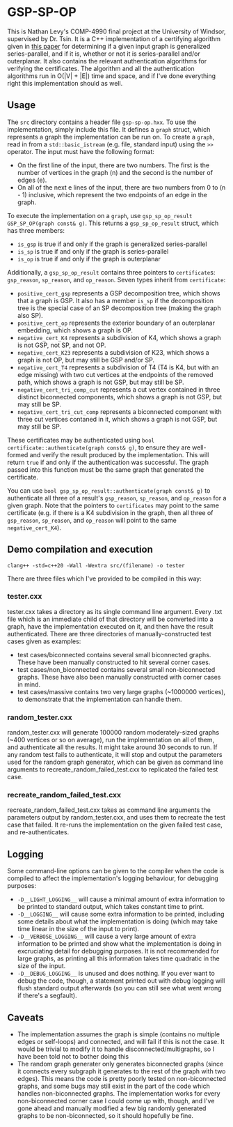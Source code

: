 # GSP-SP-OP

This is Nathan Levy's COMP-4990 final project at the University of Windsor, supervised by Dr. Tsin.
It is a C++ implementation of a certifying algorithm given in <a href="https://www.sciencedirect.com/science/article/abs/pii/S0166218X22003900?via%3Dihub">this paper</a> for determining if a given input graph is generalized series-parallel, and if it is, whether or not it is series-parallel and/or outerplanar. It also contains the relevant authentication algorithms for verifying the certificates. The algorithm and all the authentication algorithms run in O(|V| + |E|) time and space, and if I've done everything right this implementation should as well.

## Usage

The `src` directory contains a header file `gsp-sp-op.hxx`. To use the implementation, simply include this file. It defines a `graph` struct, which represents a graph the implementation can be run on.
To create a `graph`, read in from a `std::basic_istream` (e.g. file, standard input) using the `>>` operator. The input must have the following format:
* On the first line of the input, there are two numbers. The first is the number of vertices in the graph (n) and the second is the number of edges (e).
* On all of the next e lines of the input, there are two numbers from 0 to (n - 1) inclusive, which represent the two endpoints of an edge in the graph.

To execute the implementation on a `graph`, use `gsp_sp_op_result GSP_SP_OP(graph const& g)`. This returns a `gsp_sp_op_result` struct, which has three members:
* `is_gsp` is true if and only if the graph is generalized series-parallel
* `is_sp` is true if and only if the graph is series-parallel
* `is_op` is true if and only if the graph is outerplanar

Additionally, a `gsp_sp_op_result` contains three pointers to `certificate`s: `gsp_reason`, `sp_reason`, and `op_reason`. Seven types inherit from `certificate`:
* `positive_cert_gsp` represents a GSP decomposition tree, which shows that a graph is GSP. It also has a member `is_sp` if the decomposition tree is the special case of an SP decomposition tree (making the graph also SP).
* `positive_cert_op` represents the exterior boundary of an outerplanar embedding, which shows a graph is OP.
* `negative_cert_K4` represents a subdivision of K4, which shows a graph is not GSP, not SP, and not OP.
* `negative_cert_K23` represents a subdivision of K23, which shows a graph is not OP, but may still be GSP and/or SP.
* `negative_cert_T4` represents a subdivision of T4 (T4 is K4, but with an edge missing) with two cut vertices at the endpoints of the removed path, which shows a graph is not GSP, but may still be SP.
* `negative_cert_tri_comp_cut` represents a cut vertex contained in three distinct biconnected components, which shows a graph is not GSP, but may still be SP.
* `negative_cert_tri_cut_comp` represents a biconnected component with three cut vertices contaned in it, which shows a graph is not GSP, but may still be SP.

These certificates may be authenticated using `bool certificate::authenticate(graph const& g)`, to ensure they are well-formed and verify the result produced by the implementation. This will return `true` if and only if the authentication was successful. The graph passed into this function must be the same graph that generated the certificate.

You can use `bool gsp_sp_op_result::authenticate(graph const& g)` to authenticate all three of a result's `gsp_reason`, `sp_reason`, and `op_reason` for a given graph. Note that the pointers to `certificates` may point to the same certificate (e.g. if there is a K4 subdivision in the graph, then all three of `gsp_reason`, `sp_reason`, and `op_reason` will point to the same `negative_cert_K4`).

## Demo compilation and execution

`clang++ -std=c++20 -Wall -Wextra src/(filename) -o tester`

There are three files which I've provided to be compiled in this way:
### tester.cxx
tester.cxx takes a directory as its single command line argument. Every .txt file which is an immediate child of that directory will be converted into a graph, have the implementation executed on it, and then have the result authenticated. There are three directories of manually-constructed test cases given as examples:
* test cases/biconnected contains several small biconnected graphs. These have been manually constructed to hit several corner cases.
* test cases/non_biconnected contains several small non-biconnected graphs. These have also been manually constructed with corner cases in mind.
* test cases/massive contains two very large graphs (~1000000 vertices), to demonstrate that the implementation can handle them.

### random_tester.cxx
random_tester.cxx will generate 100000 random moderately-sized graphs (~400 vertices or so on average), run the implementation on all of them, and authenticate all the results. It might take around 30 seconds to run. If any random test fails to authenticate, it will stop and output the parameters used for the random graph generator, which can be given as command line arguments to recreate_random_failed_test.cxx to replicated the failed test case.

### recreate_random_failed_test.cxx
recreate_random_failed_test.cxx takes as command line arguments the parameters output by random_tester.cxx, and uses them to recreate the test case that failed. It re-runs the implementation on the given failed test case, and re-authenticates.

## Logging
Some command-line options can be given to the compiler when the code is compiled to affect the implementation's logging behaviour, for debugging purposes:
* `-D__LIGHT_LOGGING__` will cause a minimal amount of extra information to be printed to standard output, which takes constant time to print.
* `-D__LOGGING__` will cause some extra information to be printed, including some details about what the implementation is doing (which may take time linear in the size of the input to print).
* `-D__VERBOSE_LOGGING__` will cause a very large amount of extra information to be printed and show what the implementation is doing in excruciating detail for debugging purposes. It is not recommended for large graphs, as printing all this information takes time quadratic in the size of the input.
* `-D__DEBUG_LOGGING__` is unused and does nothing. If you ever want to debug the code, though, a statement printed out with debug logging will flush standard output afterwards (so you can still see what went wrong if there's a segfault).

## Caveats
* The implementation assumes the graph is simple (contains no multiple edges or self-loops) and connected, and will fail if this is not the case. It would be trivial to modify it to handle disconnected/multigraphs, so I have been told not to bother doing this
* The random graph generater only generates biconnected graphs (since it connects every subgraph it generates to the rest of the graph with two edges). This means the code is pretty poorly tested on non-biconnected graphs, and some bugs may still exist in the part of the code which handles non-biconnected graphs. The implementation works for every non-biconnected corner case I could come up with, though, and I've gone ahead and manually modified a few big randomly generated graphs to be non-biconnected, so it should hopefully be fine.
